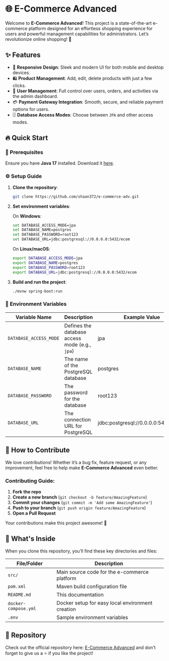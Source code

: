 
# 🌐 E-Commerce Advanced

Welcome to **E-Commerce Advanced**! This project is a state-of-the-art e-commerce platform designed for an effortless shopping experience for users and powerful management capabilities for administrators. Let’s revolutionize online shopping! 🚀

## ✨ Features
- 📱 **Responsive Design**: Sleek and modern UI for both mobile and desktop devices.
- 🛍️ **Product Management**: Add, edit, delete products with just a few clicks.
- 🔐 **User Management**: Full control over users, orders, and activities via the admin dashboard.
- 💳 **Payment Gateway Integration**: Smooth, secure, and reliable payment options for users.
- 🗄️ **Database Access Modes**: Choose between `JPA` and other access modes.

## 🔥 Quick Start

### 🚨 Prerequisites
Ensure you have **Java 17** installed. Download it [here](https://www.oracle.com/java/technologies/javase-jdk17-downloads.html).

### ⚙️ Setup Guide

1. **Clone the repository**:

   ```bash
   git clone https://github.com/shaan372/e-commerce-adv.git
   ```

2. **Set environment variables**:

   On **Windows**:
   ```bash
   set DATABASE_ACCESS_MODE=jpa
   set DATABASE_NAME=postgres
   set DATABASE_PASSWORD=root123
   set DATABASE_URL=jdbc:postgresql://0.0.0.0:5432/ecom
   ```

   On **Linux/macOS**:
   ```bash
   export DATABASE_ACCESS_MODE=jpa
   export DATABASE_NAME=postgres
   export DATABASE_PASSWORD=root123
   export DATABASE_URL=jdbc:postgresql://0.0.0.0:5432/ecom
   ```

3. **Build and run the project**:

   ```bash
   ./mvnw spring-boot:run
   ```

### 📜 Environment Variables

| Variable Name           | Description                                      | Example Value                                      |
|-------------------------|--------------------------------------------------|----------------------------------------------------|
| `DATABASE_ACCESS_MODE`   | Defines the database access mode (e.g., `jpa`)   | jpa                                                |
| `DATABASE_NAME`          | The name of the PostgreSQL database              | postgres                                           |
| `DATABASE_PASSWORD`      | The password for the database                    | root123                                            |
| `DATABASE_URL`           | The connection URL for PostgreSQL                | jdbc:postgresql://0.0.0.0:5432/ecom                |

## 🤝 How to Contribute

We love contributions! Whether it’s a bug fix, feature request, or any improvement, feel free to help make **E-Commerce Advanced** even better.

### Contributing Guide:
1. **Fork the repo**
2. **Create a new branch** (`git checkout -b feature/AmazingFeature`)
3. **Commit your changes** (`git commit -m 'Add some AmazingFeature'`)
4. **Push to your branch** (`git push origin feature/AmazingFeature`)
5. **Open a Pull Request**

Your contributions make this project awesome! 🙌

## 📂 What's Inside

When you clone this repository, you’ll find these key directories and files:

| File/Folder             | Description                                      |
|------------------------ |--------------------------------------------------|
| `src/`                  | Main source code for the e-commerce platform     |
| `pom.xml`               | Maven build configuration file                   |
| `README.md`             | This documentation                               |
| `docker-compose.yml`    | Docker setup for easy local environment creation |
| `.env`                  | Sample environment variables                     |

## 🌟 Repository

Check out the official repository here: [E-Commerce Advanced](https://github.com/shaan372/e-commerce-adv.git) and don't forget to give us a ⭐ if you like the project!

